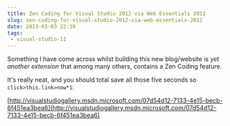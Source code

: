 ---title: Zen Coding for Visual Studio 2012 via Web Essentials 2012slug: zen-coding-for-visual-studio-2012-via-web-essentials-2012date: 2013-03-03 22:39tags:  - visual-studio-11---Something I have come across whilst building this new blog/website is *yet another extension* that among many others, contains a Zen Coding feature.

It's really neat, and you should total save all those five seconds so `click>this.link>now*1`:

[http://visualstudiogallery.msdn.microsoft.com/07d54d12-7133-4e15-becb-6f451ea3bea6](http://visualstudiogallery.msdn.microsoft.com/07d54d12-7133-4e15-becb-6f451ea3bea6)